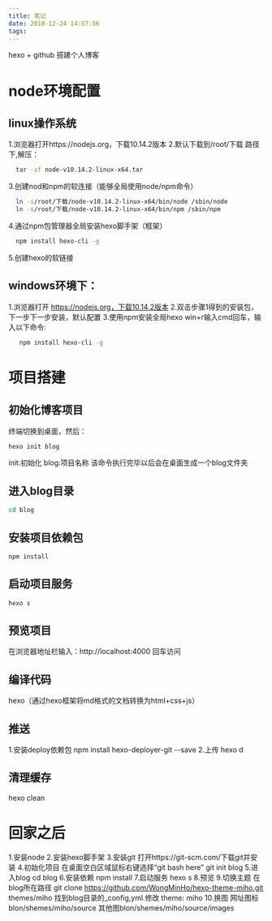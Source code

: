 ```yaml
---
title: 笔记
date: 2018-12-24 14:57:56
tags:
---
```

hexo + github 搭建个人博客
# node环境配置
## linux操作系统
1.浏览器打开https://nodejs.org，下载10.14.2版本
2.默认下载到/root/下载  路径下,解压：
```bash
  tar -xf node-v10.14.2-linux-x64.tar
```
3.创建nod和npm的软连接（能够全局使用node/npm命令）
```bash
  ln -s/root/下载/node-v10.14.2-linux-x64/bin/node /sbin/node
  ln -s/root/下载/node-v10.14.2-linux-x64/bin/npm /sbin/npm
```
4.通过npm包管理器全局安装hexo脚手架（框架）
```bash
  npm install hexo-cli -g
```
5.创建hexo的软链接

## windows环境下：
1.浏览器打开 https://nodejs.org，下载10.14.2版本
2.双击步骤1得到的安装包，下一步下一步安装，默认配置
3.使用npm安装全局hexo
   win+r输入cmd回车，输入以下命令:
```bash
   npm install hexo-cli -g
```
# 项目搭建
## 初始化博客项目
终端切换到桌面，然后：
```bash
hexo init blog
```
init:初始化
blog:项目名称
该命令执行完毕以后会在桌面生成一个blog文件夹
## 进入blog目录
```bash
cd blog
```
## 安装项目依赖包
```bash
npm install
```
## 启动项目服务
```bash
hexo s
```
## 预览项目
在浏览器地址栏输入：http://localhost:4000  回车访问

## 编译代码
hexo（通过hexo框架将md格式的文档转换为html+css+js）

## 推送
1.安装deploy依赖包
npm install hexo-deployer-git --save
2.上传
hexo d
## 清理缓存
hexo clean

# 回家之后
1.安装node
2.安装hexo脚手架
3.安装git
  打开https://git-scm.com/下载git并安装
4.初始化项目
  在桌面空白区域鼠标右键选择“git bash here”
  git init blog
5.进入blog
  cd blog
6.安装依赖
  npm install
7.启动服务
  hexo s
8.预览
9.切换主题
  在blog所在路径
  git clone https://github.com/WongMinHo/hexo-theme-miho.git themes/miho
  找到blog目录的_config,yml.修改 theme: miho
10.换图
   网址图标blon/shemes/miho/source
   其他图blon/shemes/miho/source/images